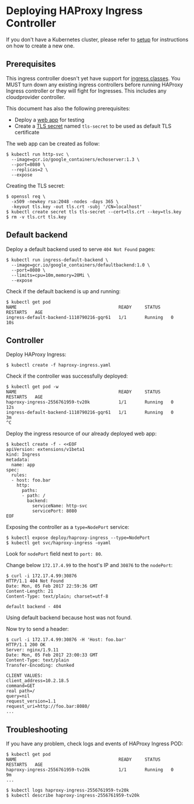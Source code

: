 # Deploying HAProxy Ingress Controller

If you don't have a Kubernetes cluster, please refer to [setup](/docs/dev/setup.md)
for instructions on how to create a new one.

## Prerequisites

This ingress controller doesn't yet have support for
[ingress classes](/examples/PREREQUISITES.md#ingress-class). You MUST turn
down any existing ingress controllers before running HAProxy Ingress controller or
they will fight for Ingresses. This includes any cloudprovider controller.

This document has also the following prerequisites:

* Deploy a [web app](/examples/PREREQUISITES.md#test-http-service) for testing
* Create a [TLS secret](/examples/PREREQUISITES.md#tls-certificates) named `tls-secret` to be used as default TLS certificate

The web app can be created as follow:

```console
$ kubectl run http-svc \
  --image=gcr.io/google_containers/echoserver:1.3 \
  --port=8080 \
  --replicas=2 \
  --expose
```

Creating the TLS secret:

```console
$ openssl req \
  -x509 -newkey rsa:2048 -nodes -days 365 \
  -keyout tls.key -out tls.crt -subj '/CN=localhost'
$ kubectl create secret tls tls-secret --cert=tls.crt --key=tls.key
$ rm -v tls.crt tls.key
```

## Default backend

Deploy a default backend used to serve `404 Not Found` pages:

```console
$ kubectl run ingress-default-backend \
  --image=gcr.io/google_containers/defaultbackend:1.0 \
  --port=8080 \
  --limits=cpu=10m,memory=20Mi \
  --expose
```

Check if the default backend is up and running:

```console
$ kubectl get pod
NAME                                       READY     STATUS    RESTARTS   AGE
ingress-default-backend-1110790216-gqr61   1/1       Running   0          10s
```

## Controller

Deploy HAProxy Ingress:

```console
$ kubectl create -f haproxy-ingress.yaml
```

Check if the controller was successfully deployed:

```console
$ kubectl get pod -w
NAME                                       READY     STATUS    RESTARTS   AGE
haproxy-ingress-2556761959-tv20k           1/1       Running   0          12s
ingress-default-backend-1110790216-gqr61   1/1       Running   0          3m
^C
```

Deploy the ingress resource of our already deployed web app:

```console
$ kubectl create -f - <<EOF
apiVersion: extensions/v1beta1
kind: Ingress
metadata:
  name: app
spec:
  rules:
  - host: foo.bar
    http:
      paths:
      - path: /
        backend:
          serviceName: http-svc
          servicePort: 8080
EOF
```

Exposing the controller as a `type=NodePort` service:

```console
$ kubectl expose deploy/haproxy-ingress --type=NodePort
$ kubectl get svc/haproxy-ingress -oyaml
```

Look for `nodePort` field next to `port: 80`.

Change below `172.17.4.99` to the host's IP and `30876` to the `nodePort`:

```console
$ curl -i 172.17.4.99:30876
HTTP/1.1 404 Not Found
Date: Mon, 05 Feb 2017 22:59:36 GMT
Content-Length: 21
Content-Type: text/plain; charset=utf-8

default backend - 404
```

Using default backend because host was not found.

Now try to send a header:

```console
$ curl -i 172.17.4.99:30876 -H 'Host: foo.bar'
HTTP/1.1 200 OK
Server: nginx/1.9.11
Date: Mon, 05 Feb 2017 23:00:33 GMT
Content-Type: text/plain
Transfer-Encoding: chunked

CLIENT VALUES:
client_address=10.2.18.5
command=GET
real path=/
query=nil
request_version=1.1
request_uri=http://foo.bar:8080/
...
```

## Troubleshooting

If you have any problem, check logs and events of HAProxy Ingress POD:

```console
$ kubectl get pod
NAME                                       READY     STATUS    RESTARTS   AGE
haproxy-ingress-2556761959-tv20k           1/1       Running   0          9m
...

$ kubectl logs haproxy-ingress-2556761959-tv20k
$ kubectl describe haproxy-ingress-2556761959-tv20k
```
